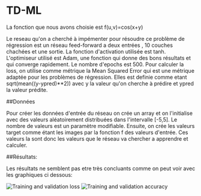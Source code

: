 # TD-ML


La fonction que nous avons choisie est f(u,v)=cos(x+y)

Le reseau qu'on a cherché à impémenter pour résoudre ce problème de régression est un réseau feed-forward a deux entrées , 10 couches chachées et une sortie. La fonction d'activation utilisée est tanh.
L'optimiseur utilisé est Adam, une fonction qui donne des bons résultats et qui converge rapidement. Le nombre d'epochs est 500.
Pour calculer la loss, on utilise comme métrique la Mean Squared Error qui est une métrique adaptée pour les problèmes de régression. Elles est definie comme etant sqrt(mean((y-ypred)**2)) avec y la valeur qu'on cherche à prédire et ypred la valeur prédite.

##Données

Pour créer les données d'entrée du réseau on crée un array et on l'initialise avec des valeurs aléatoirement distribuées dans l'intervalle [-5,5]. Le nombre de valeurs est un paramètre modifiable. Ensuite, on crée les valeurs target comme étant les images par la fonction f des valeurs d'entrée. Ces valeurs la sont donc les valeurs que le réseau va chercher a apprendre et calculer.



##Résultats:

Les résultats ne semblent pas etre très concluants comme on peut voir avec les graphiques ci dessous:

![Training and validation loss](/home/hatefulrock/Pictures/loss.png'  "Training and validation loss")
![Training and validation accuracy](/home/hatefulrock/Pictures/acc.png'  "Training and validation accuracy")

